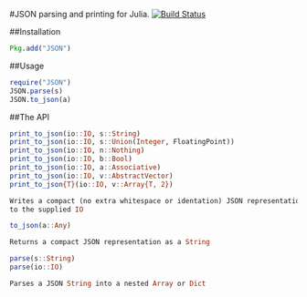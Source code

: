 #JSON parsing and printing for Julia. 
[![Build Status](https://travis-ci.org/aviks/JSON.jl.png)](https://travis-ci.org/aviks/JSON.jl)

##Installation

```julia
Pkg.add("JSON")
```

##Usage

```julia
require("JSON")
JSON.parse(s)
JSON.to_json(a)
```

##The API

```julia
print_to_json(io::IO, s::String)
print_to_json(io::IO, s::Union(Integer, FloatingPoint))
print_to_json(io::IO, n::Nothing)
print_to_json(io::IO, b::Bool)
print_to_json(io::IO, a::Associative)
print_to_json(io::IO, v::AbstractVector)
print_to_json{T}(io::IO, v::Array{T, 2})

Writes a compact (no extra whitespace or identation) JSON representation
to the supplied IO
```

```julia
to_json(a::Any)

Returns a compact JSON representation as a String
```

```julia
parse(s::String)
parse(io::IO)

Parses a JSON String into a nested Array or Dict
```
